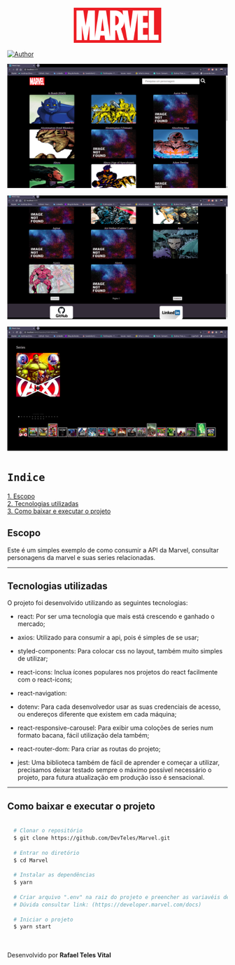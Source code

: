 <p align="center">
   <img src="src/assets/MarvelLogo.png" width="200"/>
</p>


[![Author](https://img.shields.io/badge/author-Devteles-363f5f?style=flat-square)](https://github.com/devteles)

<p align="center">
   <img src="src/assets/foto1.png" />
</p>
<p align="center">
   <img src="src/assets/foto2.png" />
</p>
<p align="center">
   <img src="src/assets/foto3.png" />
</p>


# `Indice`

<a href="#Escopo">1. Escopo</a> <br />
<a href="#Tecnologias-utilizadas">2. Tecnologias utilizadas</a> <br />
<a href="#Como-baixar-e-executar-o-projeto">3. Como baixar e executar o projeto</a>

## Escopo

Este é um simples exemplo de como consumir a API da Marvel, consultar personagens da marvel e suas series relacionadas.

---

## Tecnologias utilizadas

O projeto foi desenvolvido utilizando as seguintes tecnologias:

- react: Por ser uma tecnologia que mais está crescendo e ganhado o mercado;

- axios: Utilizado para consumir a api, pois é simples de se usar;

- styled-components: Para colocar css no layout, também muito simples de utilizar;

- react-icons: Inclua ícones populares nos projetos do react facilmente com o react-icons;

- react-navigation:

- dotenv: Para cada desenvolvedor usar as suas credenciais de acesso, ou endereços diferente que existem em cada máquina;

- react-responsive-carousel: Para exibir uma coloções de series num formato bacana, fácil utilização dela também;

- react-router-dom: Para criar as routas do projeto;

- jest: Uma biblioteca também de fácil de aprender e começar a utilizar, precisamos deixar testado sempre o máximo possível necessário o projeto, para futura atualização em produção isso é sensacional. 

---
## Como baixar e executar o projeto


```bash

  # Clonar o repositório
  $ git clone https://github.com/DevTeles/Marvel.git

  # Entrar no diretório
  $ cd Marvel

  # Instalar as dependências
  $ yarn

  # Criar arquivo ".env" na raiz do projeto e preencher as variavéis de ambiente, que são as credenciais para acessar API da Marvel
  # Dúvida consultar link: (https://developer.marvel.com/docs)

  # Iniciar o projeto  
  $ yarn start

```

<br /><br />
Desenvolvido por **Rafael Teles Vital**
